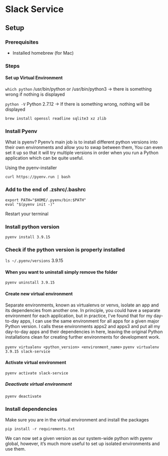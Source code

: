 # Slack Service

## Setup

### Prerequisites

- Installed homebrew (for Mac)

### Steps

#### Set up Virtual Environment

`which python`
/usr/bin/python or /usr/bin/python3
-> there is something wrong if nothing is displayed

`python -V`
Python 2.7.12
-> If there is something wrong, nothing will be displayed

`brew install openssl readline sqlite3 xz zlib`

### Install Pyenv

What is pyenv?
Pyenv’s main job is to install different python versions into their own environments and allow you to swap between them, You can even set it up so that it will try multiple versions in order when you run a Python application which can be quite useful.

Using the pyenv-installer

`curl https://pyenv.run | bash`

### Add to the end of .zshrc/.bashrc

```
export PATH="$HOME/.pyenv/bin:$PATH"
eval "$(pyenv init -)"
```

Restart your terminal

### Install python version

`pyenv install 3.9.15`

### Check if the python version is properly installed

`ls ~/.pyenv/versions`
3.9.15

#### When you want to uninstall simply remove the folder

`pyenv uninstall 3.9.15`

#### Create new virtual environment

Separate environments, known as virtualenvs or venvs, isolate an app and its dependencies from another one. In principle, you could have a separate environment for each application, but in practice, I’ve found that for my day-to-day apps, I can use the same environment for all apps for a given major Python version. I calls these environments apps2 and apps3 and put all my day-to-day apps and their dependencies in here, leaving the original Python installations clean for creating further environments for development work.

`pyenv virtualenv <python_version> <environment_name>`
`pyenv virtualenv 3.9.15 slack-service`

#### Activate virtual environment

`pyenv activate slack-service`

##### Deactivate virtual environment

`pyenv deactivate`

### Install dependencies

Make sure you are in the virtual environment and install the packages

`pip install -r requirements.txt`

We can now set a given version as our system-wide python with pyenv global, however, it’s much more useful to set up isolated environments and use them.
